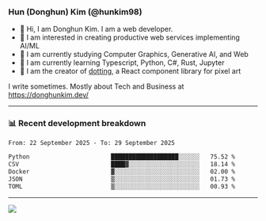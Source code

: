 ### Hun (Donghun) Kim (@hunkim98)

- 👋 Hi, I am Donghun Kim. I am a web developer. 
- 🤔 I am interested in creating productive web services implementing AI/ML
- 🔭 I am currently studying Computer Graphics, Generative AI, and Web 
- 🌱 I am currently learning Typescript, Python, C#, Rust, Jupyter
- 🎨 I am the creator of [dotting](https://github.com/hunkim98/dotting), a React component library for pixel art

I write sometimes. Mostly about Tech and Business at https://donghunkim.dev/

---
### 📊 Recent development breakdown
<!--START_SECTION:waka-->

```txt
From: 22 September 2025 - To: 29 September 2025

Python                       ███████████████████░░░░░░   75.52 %
CSV                          ████▓░░░░░░░░░░░░░░░░░░░░   18.14 %
Docker                       ▓░░░░░░░░░░░░░░░░░░░░░░░░   02.00 %
JSON                         ▒░░░░░░░░░░░░░░░░░░░░░░░░   01.73 %
TOML                         ▒░░░░░░░░░░░░░░░░░░░░░░░░   00.93 %
```

<!--END_SECTION:waka-->
---

<!-- <div align='center'> -->
  <img align="center" src="https://github-readme-stats.vercel.app/api?username=hunkim98&theme=dark&show_icons=true"/>
<!-- </div> -->
<!--
**hunkim98/hunkim98** is a ✨ _special_ ✨ repository because its `README.md` (this file) appears on your GitHub profile.

Here are some ideas to get you started:

- 🔭 I’m currently working on ...
- 🌱 I’m currently learning ...
- 👯 I’m looking to collaborate on ...
- 🤔 I’m looking for help with ...
- 💬 Ask me about ...
- 📫 How to reach me: ...
- 😄 Pronouns: ...
- ⚡ Fun fact: ...
-->
